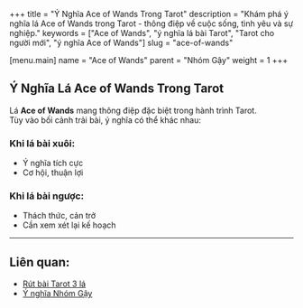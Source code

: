 +++
title = "Ý Nghĩa Ace of Wands Trong Tarot"
description = "Khám phá ý nghĩa lá Ace of Wands trong Tarot - thông điệp về cuộc sống, tình yêu và sự nghiệp."
keywords = ["Ace of Wands", "ý nghĩa lá bài Tarot", "Tarot cho người mới", "ý nghĩa Ace of Wands"]
slug = "ace-of-wands"

[menu.main]
name = "Ace of Wands"
parent = "Nhóm Gậy"
weight = 1
+++

## Ý Nghĩa Lá Ace of Wands Trong Tarot

Lá **Ace of Wands** mang thông điệp đặc biệt trong hành trình Tarot.  
Tùy vào bối cảnh trải bài, ý nghĩa có thể khác nhau:

### Khi lá bài xuôi:
- Ý nghĩa tích cực  
- Cơ hội, thuận lợi  

### Khi lá bài ngược:
- Thách thức, cản trở  
- Cần xem xét lại kế hoạch  

---

## Liên quan:
- [Rút bài Tarot 3 lá](../../)
- [Ý nghĩa Nhóm Gậy](../)
